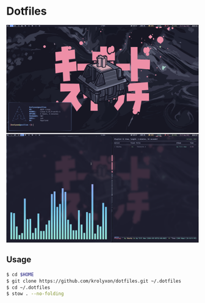 # Dotfiles

<img src="https://github.com/krolyxon/dotfiles/blob/master/assets/fullscreen.png">
<img src="https://github.com/krolyxon/dotfiles/blob/master/assets/fullscreen2.png">

## Usage
```bash
$ cd $HOME
$ git clone https://github.com/krolyxon/dotfiles.git ~/.dotfiles
$ cd ~/.dotfiles
$ stow . --no-folding
```
